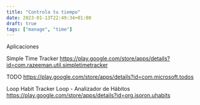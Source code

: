 ```yaml
---
title: "Controla tu tiempo"
date: 2023-01-13T22:49:34+01:00
draft: true
tags: ["manage", "time"]
---
```


Aplicaciones

Simple Time Tracker
https://play.google.com/store/apps/details?id=com.razeeman.util.simpletimetracker


TODO
https://play.google.com/store/apps/details?id=com.microsoft.todos


Loop Habit Tracker 
Loop - Analizador de Hábitos
https://play.google.com/store/apps/details?id=org.isoron.uhabits